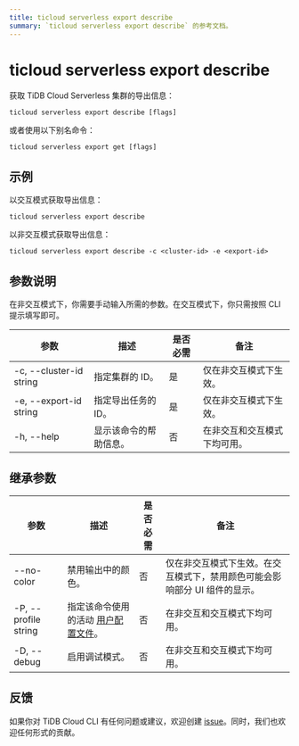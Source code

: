 ```yaml
---
title: ticloud serverless export describe
summary: `ticloud serverless export describe` 的参考文档。
---
```


# ticloud serverless export describe

获取 TiDB Cloud Serverless 集群的导出信息：

```shell
ticloud serverless export describe [flags]
```

或者使用以下别名命令：

```shell
ticloud serverless export get [flags]
```

## 示例

以交互模式获取导出信息：

```shell
ticloud serverless export describe
```

以非交互模式获取导出信息：

```shell
ticloud serverless export describe -c <cluster-id> -e <export-id>
```

## 参数说明

在非交互模式下，你需要手动输入所需的参数。在交互模式下，你只需按照 CLI 提示填写即可。

| 参数                    | 描述                                  | 是否必需 | 备注                                                 |
|-------------------------|---------------------------------------|----------|------------------------------------------------------|
| -c, --cluster-id string | 指定集群的 ID。                       | 是       | 仅在非交互模式下生效。                              |
| -e, --export-id string  | 指定导出任务的 ID。                   | 是       | 仅在非交互模式下生效。                              |
| -h, --help              | 显示该命令的帮助信息。                | 否       | 在非交互和交互模式下均可用。                        |

## 继承参数

| 参数                 | 描述                                                                                          | 是否必需 | 备注                                                                                                             |
|----------------------|---------------------------------------------------------------------------------------------|----------|------------------------------------------------------------------------------------------------------------------|
| --no-color           | 禁用输出中的颜色。                                                                           | 否       | 仅在非交互模式下生效。在交互模式下，禁用颜色可能会影响部分 UI 组件的显示。                                      |
| -P, --profile string | 指定该命令使用的活动 [用户配置文件](/tidb-cloud/cli-reference.md#user-profile)。              | 否       | 在非交互和交互模式下均可用。                                                                                    |
| -D, --debug          | 启用调试模式。                                                                               | 否       | 在非交互和交互模式下均可用。                                                                                    |

## 反馈

如果你对 TiDB Cloud CLI 有任何问题或建议，欢迎创建 [issue](https://github.com/tidbcloud/tidbcloud-cli/issues/new/choose)。同时，我们也欢迎任何形式的贡献。